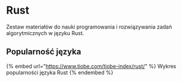 # Rust

Zestaw materiałów do nauki programowania i rozwiązywania zadań algorytmicznych w języku Rust.

## Popularność języka

{% embed url="https://www.tiobe.com/tiobe-index/rust/" %}
Wykres popularności języka Rust
{% endembed %}